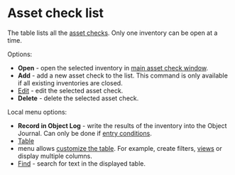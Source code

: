 # Asset check list
 
The table lists all the [asset checks](../../../../modules/alvao-inventory-audits/stocktaking). Only one inventory can be open at a time.
 
Options:
 
- **Open** - open the selected inventory in [main asset check window](../stocktaking).
- **Add** - add a new asset check to the list. This command is only available if all existing inventories are closed.
- [Edit](edit) - edit the selected asset check.
- **Delete** - delete the selected asset check.

Local menu options:

- **Record in Object Log** - write the results of the inventory into the Object Journal. Can only be done if [entry conditions](../../../../modules/alvao-inventory-audits/stocktaking#close).
- [Table](../../../../list-of-windows/alvao-asset-management-console/tab-view/properties/table-options)
 - menu allows [customize the table](../../../../alvao-asset-management/working-with-tables). For example, create filters, [views](../../../../alvao-asset-management/working-with-tables/table-views) or display multiple columns.
- [Find](../../../../list-of-windows/alvao-asset-management-console/tab-view/properties/find) - search for text in the displayed table.
